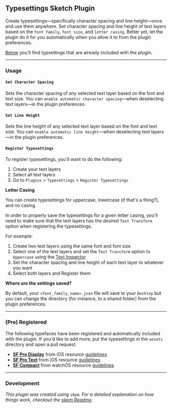 ## Typesettings Sketch Plugin

Create typesettings—specifically character spacing and line height—once and use them anywhere. Set character spacing and line height of text layers based on the `font family`, `font size`, and `letter casing`. Better yet, let the plugin do it for you automatically when you allow it to from the plugin preferences.

[Below](#pre-registered) you'll find typsettings that are already included with the plugin.

---

### Usage

#### `Set Character Spacing`

Sets the character spacing of any selected text layer based on the font and text size. You can `enable automatic character spacing`—when deselecting text layers—in the plugin preferences.

#### `Set Line Height`

Sets the line height of any selected text layer based on the font and text size. You can `enable automatic line height`—when deselecting text layers—in the plugin preferences.

#### `Register Typesettings`

To register typesettings, you'll want to do the following:

1. Create your text layers
2. Select all text layers
3. Go to `Plugins` > `Typesettings` > `Register Typesettings`

**Letter Casing**

You can create typesettings for uppercase, lowercase (if that's a thing?), and no casing.

In order to properly save the typesettings for a given letter casing, you'll need to make sure that the text layers has the desired `Text Transform` option when registering the typesettings.

For example:
1. Create two text layers using the same font and font size
2. Select one of the text layers and set the `Text Transform` option to `Uppercase` using the [Text Inspector](https://sketchapp.com/docs/text/text-inspector)
3. Set the character spacing and line height of each text layer to whatever you want
4. Select both layers and Register them

**Where are the settings saved?**

By default, your `<font_family_name>.json` file will save to your `Desktop` but you can change the directory (for instance, to a shared folder) from the plugin preferences.

--- 

### (Pre) Registered

The following typefaces have been registered and automatically included with the plugin. If you'd like to add more, put the typesettings in the `assets` directory and open a pull request.

- **[SF Pro Display](https://developer.apple.com/fonts)** from iOS resource [guidelines](https://developer.apple.com/design/resources)
- **[SF Pro Text](https://developer.apple.com/fonts)** from iOS resource [guidelines](https://developer.apple.com/design/resources)
- **[SF Compact](https://developer.apple.com/fonts)** from watchOS resource [guidelines](https://developer.apple.com/design/resources)

--- 

### Development

_This plugin was created using `skpm`. For a detailed explanation on how things work, checkout the [skpm Readme](https://github.com/skpm/skpm/blob/master/README.md)._

